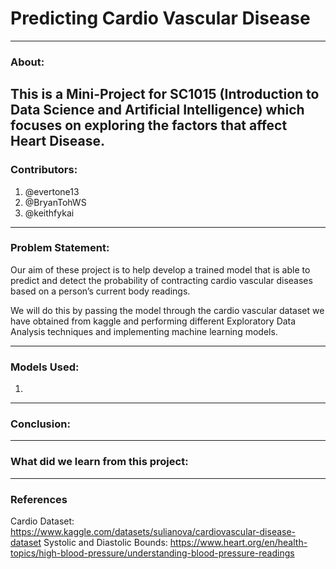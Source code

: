 # Predicting Cardio Vascular Disease

---
### About:

This is a Mini-Project for SC1015 (Introduction to Data Science and Artificial Intelligence) which focuses on exploring the factors that affect Heart Disease.
---
### Contributors:
1. @evertone13
2. @BryanTohWS
3. @keithfykai
---
### Problem Statement:
Our aim of these project is to help develop a trained model that is able to predict and detect the probability of contracting cardio vascular diseases based on a person’s current body readings.

We will do this by passing the model through the cardio vascular dataset we have obtained from kaggle and performing different Exploratory Data Analysis techniques and implementing machine learning models.

---
### Models Used:
1. 

---
### Conclusion:


---
### What did we learn from this project:

---
### References
Cardio Dataset: https://www.kaggle.com/datasets/sulianova/cardiovascular-disease-dataset
Systolic and Diastolic Bounds: https://www.heart.org/en/health-topics/high-blood-pressure/understanding-blood-pressure-readings

